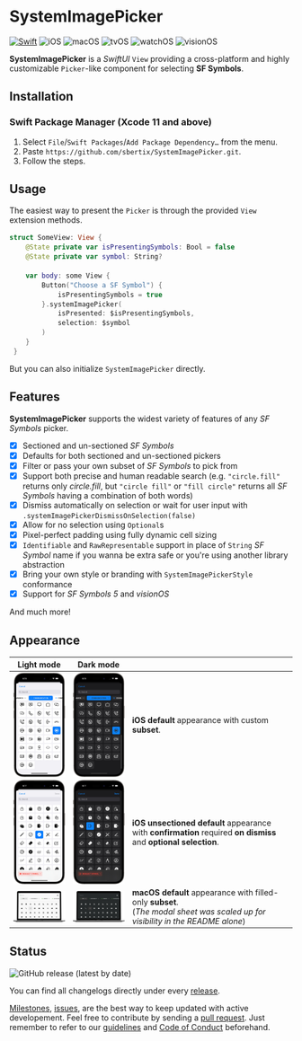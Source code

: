 # SystemImagePicker

[![Swift](https://img.shields.io/badge/Swift-5.8-%23DE5C43?style=flat&logo=swift)](https://swift.org)
![iOS](https://img.shields.io/badge/iOS-15.0-34c759)
![macOS](https://img.shields.io/badge/macOS-12-34c759)
![tvOS](https://img.shields.io/badge/tvOS-15.0-34c759)
![watchOS](https://img.shields.io/badge/watchOS-8.0-34c759)
![visionOS](https://img.shields.io/badge/visionOS-1.0-34c759)

**SystemImagePicker** is a _SwiftUI_ `View` providing a cross-platform and highly customizable `Picker`-like component for selecting **SF Symbols**. 

## Installation
### Swift Package Manager (Xcode 11 and above)
1. Select `File`/`Swift Packages`/`Add Package Dependency…` from the menu.
1. Paste `https://github.com/sbertix/SystemImagePicker.git`.
1. Follow the steps.

## Usage

The easiest way to present the `Picker` is through the provided `View` extension methods. 

```swift
struct SomeView: View {
    @State private var isPresentingSymbols: Bool = false
    @State private var symbol: String?
    
    var body: some View {    
        Button("Choose a SF Symbol") { 
            isPresentingSymbols = true 
        }.systemImagePicker(
            isPresented: $isPresentingSymbols, 
            selection: $symbol
        )
    }
 }
```

But you can also initialize `SystemImagePicker` directly. 

## Features

**SystemImagePicker** supports the widest variety of features of any _SF Symbols_ picker.

- [x] Sectioned and un-sectioned _SF Symbols_
- [x] Defaults for both sectioned and un-sectioned pickers
- [x] Filter or pass your own subset of _SF Symbols_ to pick from
- [x] Support both precise and human readable search (e.g. `"circle.fill"` returns only _circle.fill_, but `"circle fill"` or `"fill circle"` returns all _SF Symbols_ having a combination of both words)
- [x] Dismiss automatically on selection or wait for user input with `.systemImagePickerDismissOnSelection(false)`
- [x] Allow for no selection using `Optional`s 
- [x] Pixel-perfect padding using fully dynamic cell sizing
- [x] `Identifiable` and `RawRepresentable` support in place of `String` _SF Symbol_ name if you wanna be extra safe or you're using another library abstraction
- [x] Bring your own style or branding with `SystemImagePickerStyle` conformance
- [x] Support for _SF Symbols 5_ and _visionOS_

And much more!

## Appearance
|Light mode|Dark mode||
|---|---|---|
|<img align="middle" alt="iOS default appearance with custom subset" src="/resources/default.webp" width="120px"/>|<img align="middle" alt="iOS default appearance with custom subset" src="/resources/default-dark.webp" width="120px"/>|**iOS default** appearance with custom **subset**.|
|<img align="middle" alt="iOS unsectioned default appearance with confirmation required on dismiss and optional selection" src="/resources/optional-confirm.webp" width="120px"/>|<img align="middle" alt="iOS unsectioned default appearance with confirmation required on dismiss and optional selection" src="/resources/optional-confirm-dark.webp" width="120px"/>|**iOS unsectioned default** appearance with **confirmation** required **on dismiss** and **optional selection**.|
|<img align="middle" alt="macOS default appearance with filled-only subset" src="/resources/fill.webp" width="200px" />|<img align="middle" alt="macOS default appearance with filled-only subset" src="/resources/fill-dark.webp" width="200px" />|**macOS default** appearance with filled-only **subset**.<br />(_The modal sheet was scaled up for visibility in the README alone_)|

## Status
![GitHub release (latest by date)](https://img.shields.io/github/v/release/sbertix/SystemImagePicker)

You can find all changelogs directly under every [release](https://github.com/sbertix/SystemImagePicker/releases).

[Milestones](https://github.com/sbertix/SystemImagePicker/milestones), [issues](https://github.com/sbertix/SystemImagePicker/issues), are the best way to keep updated with active developement.
Feel free to contribute by sending a [pull request](https://github.com/sbertix/SystemImagePicker/pulls).
Just remember to refer to our [guidelines](CONTRIBUTING.md) and [Code of Conduct](CODE_OF_CONDUCT.md) beforehand.

<p />
